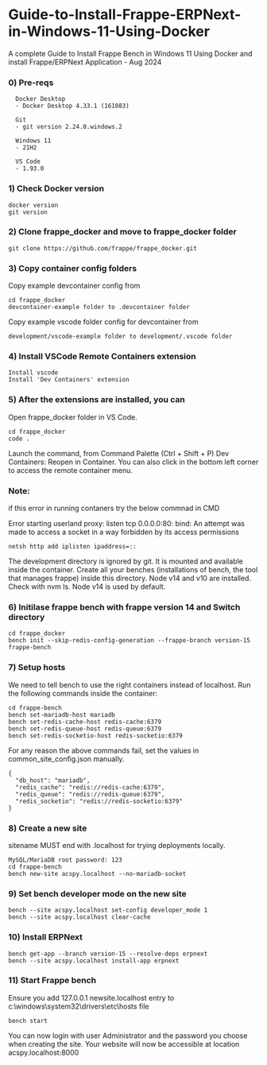 # Guide-to-Install-Frappe-ERPNext-in-Windows-11-Using-Docker

A complete Guide to Install Frappe Bench in Windows 11 Using Docker and install Frappe/ERPNext Application - Aug 2024

### 0) Pre-reqs 

      Docker Desktop
      - Docker Desktop 4.33.1 (161083)
      
      Git
      - git version 2.24.0.windows.2
      
      Windows 11
      - 21H2
      
      VS Code 
      - 1.93.0
    
### 1) Check Docker version
    docker version
    git version

### 2) Clone frappe_docker and move to frappe_docker folder

    git clone https://github.com/frappe/frappe_docker.git
    
### 3) Copy container config folders

   Copy example devcontainer config from 
    
    cd frappe_docker
    devcontainer-example folder to .devcontainer folder
    
   Copy example vscode folder config for devcontainer from 
    
    development/vscode-example folder to development/.vscode folder
   
### 4) Install VSCode Remote Containers extension
    
    Install vscode
    Install 'Dev Containers' extension
    
### 5) After the extensions are installed, you can

  Open frappe_docker folder in VS Code.

  	cd frappe_docker
   	code .
  
  Launch the command, from Command Palette (Ctrl + Shift + P) Dev Containers: Reopen in Container. You can also click in the bottom left corner to access the remote container menu.
  
### Note: 
   if this error in running contaners try the below commnad in CMD
   
   Error starting userland proxy: listen tcp 0.0.0.0:80: bind: An attempt was made to access a socket in a way forbidden by its access permissions
	
    netsh http add iplisten ipaddress=::
                
   The development directory is ignored by git. It is mounted and available inside the container. Create all your benches (installations of bench, the tool that manages frappe) inside this directory.
   Node v14 and v10 are installed. Check with nvm ls. Node v14 is used by default.
                
    
### 6) Initilase frappe bench with frappe version 14 and Switch directory
    
    cd frappe_docker
    bench init --skip-redis-config-generation --frappe-branch version-15 frappe-bench
    
    
### 7) Setup hosts
    
   We need to tell bench to use the right containers instead of localhost. Run the following commands inside the container:

    cd frappe-bench
    bench set-mariadb-host mariadb
    bench set-redis-cache-host redis-cache:6379
    bench set-redis-queue-host redis-queue:6379
    bench set-redis-socketio-host redis-socketio:6379
  For any reason the above commands fail, set the values in common_site_config.json manually.

    {
      "db_host": "mariadb",
      "redis_cache": "redis://redis-cache:6379",
      "redis_queue": "redis://redis-queue:6379",
      "redis_socketio": "redis://redis-socketio:6379"
    }
    
### 8) Create a new site
   sitename MUST end with .localhost for trying deployments locally.

    MySQL/MariaDB root password: 123
    cd frappe-bench
    bench new-site acspy.localhost --no-mariadb-socket 
    
### 9) Set bench developer mode on the new site
    
    bench --site acspy.localhost set-config developer_mode 1
    bench --site acspy.localhost clear-cache   
    
    
### 10) Install ERPNext

    bench get-app --branch version-15 --resolve-deps erpnext
    bench --site acspy.localhost install-app erpnext
    
### 11) Start Frappe bench 
   Ensure you add 127.0.0.1 newsite.localhost entry to c:\windows\system32\drivers\etc\hosts file
    
    bench start
    
You can now login with user Administrator and the password you choose when creating the site. Your website will now be accessible at location acspy.localhost:8000
